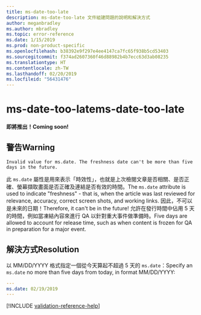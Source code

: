 ```yaml
---
title: ms-date-too-late
description: ms-date-too-late 文件組建問題的說明和解決方式
author: meganbradley
ms.author: mbradley
ms.topic: error-reference
ms.date: 1/15/2019
ms.prod: non-product-specific
ms.openlocfilehash: b38392e9f297e4ee4147ca7fc65f938b5cd53403
ms.sourcegitcommit: f374ad2607360f46d88982b4b7ecc63d3ab08235
ms.translationtype: HT
ms.contentlocale: zh-TW
ms.lasthandoff: 02/20/2019
ms.locfileid: "56431476"
---
```

# <a name="ms-date-too-late"></a><span data-ttu-id="ce5d0-103">ms-date-too-late</span><span class="sxs-lookup"><span data-stu-id="ce5d0-103">ms-date-too-late</span></span>

<span data-ttu-id="ce5d0-104">**即將推出！**</span><span class="sxs-lookup"><span data-stu-id="ce5d0-104">**Coming soon!**</span></span>

## <a name="warning"></a><span data-ttu-id="ce5d0-105">警告</span><span class="sxs-lookup"><span data-stu-id="ce5d0-105">Warning</span></span>

`Invalid value for ms.date. The freshness date can't be more than five days in the future.`

<span data-ttu-id="ce5d0-106">此 `ms.date` 屬性是用來表示「時效性」，也就是上次檢閱文章是否相關、是否正確、螢幕擷取畫面是否正確及連結是否有效的時間。</span><span class="sxs-lookup"><span data-stu-id="ce5d0-106">The `ms.date` attribute is used to indicate "freshness" - that is, when the article was last reviewed for relevance, accuracy, correct screen shots, and working links.</span></span> <span data-ttu-id="ce5d0-107">因此，不可以是未來的日期！</span><span class="sxs-lookup"><span data-stu-id="ce5d0-107">Therefore, it can't be in the future!</span></span> <span data-ttu-id="ce5d0-108">允許在發行時間中佔用 5 天的時間，例如當凍結內容來進行 QA 以針對重大事件做準備時。</span><span class="sxs-lookup"><span data-stu-id="ce5d0-108">Five days are allowed to account for release time, such as when content is frozen for QA in preparation for a major event.</span></span>

## <a name="resolution"></a><span data-ttu-id="ce5d0-109">解決方式</span><span class="sxs-lookup"><span data-stu-id="ce5d0-109">Resolution</span></span>

<span data-ttu-id="ce5d0-110">以 MM/DD/YYYY 格式指定一個從今天算起不超過 5 天的 `ms.date`：</span><span class="sxs-lookup"><span data-stu-id="ce5d0-110">Specify an `ms.date` no more than five days from today, in format MM/DD/YYYY:</span></span>

```yml
---
ms.date: 02/19/2019
---
```

<!--make sure to add this file to your includes folder and verify the path-->
[!INCLUDE [validation-reference-help](includes/validation-reference-help.md)]
